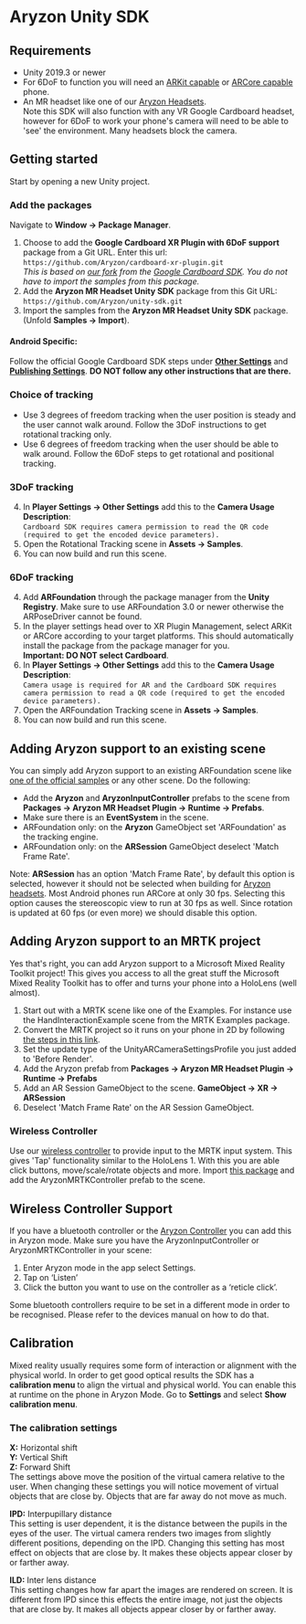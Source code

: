 # Aryzon Unity SDK
## Requirements
* Unity 2019.3 or newer
* For 6DoF to function you will need an [ARKit capable](https://developer.apple.com/library/archive/documentation/DeviceInformation/Reference/iOSDeviceCompatibility/DeviceCompatibilityMatrix/DeviceCompatibilityMatrix.html) or [ARCore capable](https://developers.google.com/ar/devices) phone.
* An MR headset like one of our [Aryzon Headsets](https://www.aryzon.com).<br>Note this SDK will also function with any VR Google Cardboard headset, however for 6DoF to work your phone's camera will need to be able to 'see' the environment. Many headsets block the camera.

## Getting started
Start by opening a new Unity project.
### Add the packages
Navigate to **Window -> Package Manager**.
1. Choose to add the **Google Cardboard XR Plugin with 6DoF support** package from a Git URL. Enter this url:<br>`https://github.com/Aryzon/cardboard-xr-plugin.git`<br>*This is based on [our fork](https://github.com/Aryzon/cardboard) from the [Google Cardboard SDK](https://github.com/googlevr/cardboard). You do not have to import the samples from this package.*
2. Add the **Aryzon MR Headset Unity SDK** package from this Git URL:<br>`https://github.com/Aryzon/unity-sdk.git`
3. Import the samples from the **Aryzon MR Headset Unity SDK** package. (Unfold **Samples -> Import**).

#### Android Specific:
Follow the official Google Cardboard SDK steps under [**Other Settings**](https://developers.google.com/cardboard/develop/unity/quickstart#other_settings) and [**Publishing Settings**](https://developers.google.com/cardboard/develop/unity/quickstart#publishing_settings). **DO NOT follow any other instructions that are there.**

### Choice of tracking
* Use 3 degrees of freedom tracking when the user position is steady and the user cannot walk around. Follow the 3DoF instructions to get rotational tracking only.
* Use 6 degrees of freedom tracking when the user should be able to walk around. Follow the 6DoF steps to get rotational and positional tracking.

### 3DoF tracking
4. In **Player Settings -> Other Settings** add this to the **Camera Usage Description**:<br>`Cardboard SDK requires camera permission to read the QR code (required to get the encoded device parameters).`
5. Open the Rotational Tracking scene in **Assets -> Samples**.
6. You can now build and run this scene.

### 6DoF tracking
4. Add **ARFoundation** through the package manager from the **Unity Registry**. Make sure to use ARFoundation 3.0 or newer otherwise the ARPoseDriver cannot be found.
5. In the player settings head over to XR Plugin Management, select ARKit or ARCore according to your target platforms. This should automatically install the package from the package manager for you.<br>**Important: DO NOT select Cardboard**.
6. In **Player Settings -> Other Settings** add this to the **Camera Usage Description**:<br>`Camera usage is required for AR and the Cardboard SDK requires camera permission to read a QR code (required to get the encoded device parameters).`
7. Open the ARFoundation Tracking scene in **Assets -> Samples**.
8. You can now build and run this scene.

## Adding Aryzon support to an existing scene
You can simply add Aryzon support to an existing ARFoundation scene like [one of the official samples](https://github.com/Unity-Technologies/arfoundation-samples) or any other scene. Do the following:
* Add the **Aryzon** and **AryzonInputController** prefabs to the scene from **Packages -> Aryzon MR Headset Plugin -> Runtime -> Prefabs**.
* Make sure there is an **EventSystem** in the scene.
* ARFoundation only: on the **Aryzon** GameObject set 'ARFoundation' as the tracking engine.
* ARFoundation only: on the **ARSession** GameObject deselect 'Match Frame Rate'.

Note: **ARSession** has an option 'Match Frame Rate', by default this option is selected, however it should not be selected when building for [Aryzon headsets](https://www.aryzon.com). Most Android phones run ARCore at only 30 fps. Selecting this option causes the stereoscopic view to run at 30 fps as well. Since rotation is updated at 60 fps (or even more) we should disable this option.

## Adding Aryzon support to an MRTK project
Yes that's right, you can add Aryzon support to a Microsoft Mixed Reality Toolkit project! This gives you access to all the great stuff the Microsoft Mixed Reality Toolkit has to offer and turns your phone into a HoloLens (well almost).

1. Start out with a MRTK scene like one of the Examples. For instance use the HandInteractionExample scene from the MRTK Examples package.
2. Convert the MRTK project so it runs on your phone in 2D by following [the steps in this link](https://microsoft.github.io/MixedRealityToolkit-Unity/Documentation/CrossPlatform/UsingARFoundation.html).
3. Set the update type of the UnityARCameraSettingsProfile you just added to 'Before Render'.
4. Add the Aryzon prefab  from **Packages -> Aryzon MR Headset Plugin -> Runtime -> Prefabs**
5. Add an AR Session GameObject to the scene. **GameObject -> XR -> ARSession**
6. Deselect 'Match Frame Rate' on the AR Session GameObject.

### Wireless Controller
Use our [wireless controller](https://www.aryzon.com/aryzon-wireless-controller) to provide input to the MRTK input system. This gives 'Tap' functionality similar to the HoloLens 1. With this you are able click buttons, move/scale/rotate objects and more. Import [this package](https://github.com/Aryzon/unity-sdk/raw/main/Extras/AryzonMRTK.unitypackage) and add the AryzonMRTKController prefab to the scene.

## Wireless Controller Support
If you have a bluetooth controller or the [Aryzon Controller](https://www.aryzon.com/aryzon-wireless-controller) you can add this in Aryzon mode. Make sure you have the AryzonInputController or AryzonMRTKController in your scene:

1. Enter Aryzon mode in the app select Settings.
2. Tap on ‘Listen’
3. Click the button you want to use on the controller as a ‘reticle click’.

Some bluetooth controllers require to be set in a different mode in order to be recognised. Please refer to the devices manual on how to do that.

## Calibration
Mixed reality usually requires some form of interaction or alignment with the physical world. In order to get good optical results the SDK has a **calibration menu** to align the virtual and physical world. You can enable this at runtime on the phone in Aryzon Mode. Go to **Settings** and select **Show calibration menu**.

### The calibration settings
**X:** Horizontal shift<br>
**Y:** Vertical Shift<br>
**Z:** Forward Shift<br>
The settings above move the position of the virtual camera relative to the user. When changing these settings you will notice movement of virtual objects that are close by. Objects that are far away do not move as much.

**IPD:** Interpupillary distance<br>
This setting is user dependent, it is the distance between the pupils in the eyes of the user. The virtual camera renders two images from slightly different positions, depending on the IPD. Changing this setting has most effect on objects that are close by. It makes these objects appear closer by or farther away.

**ILD:** Inter lens distance<br>
This setting changes how far apart the images are rendered on screen. It is different from IPD since this effects the entire image, not just the objects that are close by. It makes all objects appear closer by or farther away.
